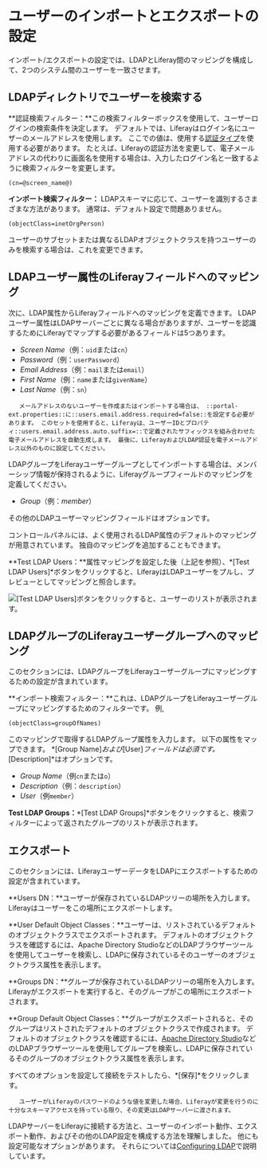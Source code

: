 # ユーザーのインポートとエクスポートの設定

インポート/エクスポートの設定では、LDAPとLiferay間のマッピングを構成して、2つのシステム間のユーザーを一致させます。

## LDAPディレクトリでユーザーを検索する

**認証検索フィルター：**この検索フィルターボックスを使用して、ユーザーログインの検索条件を決定します。 デフォルトでは、Liferayはログイン名にユーザーのメールアドレスを使用します。 ここでの値は、使用する[認証タイプ](../../../installation-and-upgrades/securing-liferay/authentication-basics.md#authentication-types)を使用する必要があります。 たとえば、Liferayの認証方法を変更して、電子メールアドレスの代わりに画面名を使用する場合は、入力したログイン名と一致するように検索フィルターを変更します。

    (cn=@screen_name@)

**インポート検索フィルター：** LDAPスキーマに応じて、ユーザーを識別するさまざまな方法があります。 通常は、デフォルト設定で問題ありません。

    (objectClass=inetOrgPerson)

ユーザーのサブセットまたは異なるLDAPオブジェクトクラスを持つユーザーのみを検索する場合は、これを変更できます。

## LDAPユーザー属性のLiferayフィールドへのマッピング

次に、LDAP属性からLiferayフィールドへのマッピングを定義できます。 LDAPユーザー属性はLDAPサーバーごとに異なる場合がありますが、ユーザーを認識するためにLiferayでマップする必要があるフィールドは5つあります。

  - *Screen Name*（例：`uid`または`cn`）
  - *Password*（例：`userPassword`）
  - *Email Address*（例：`mail`または`email`）
  - *First Name*（例：`name`または`givenName`）
  - *Last Name*（例：`sn`）

``` note::
   メールアドレスのないユーザーを作成またはインポートする場合は、 ::portal-ext.properties::に::users.email.address.required=false::を設定する必要があります。 このセットを使用すると、Liferayは、ユーザーIDとプロパティ::users.email.address.auto.suffix=::で定義されたサフィックスを組み合わせた電子メールアドレスを自動生成します。 最後に、LiferayおよびLDAP認証を電子メールアドレス以外のものに設定してください。
```

LDAPグループをLiferayユーザーグループとしてインポートする場合は、メンバーシップ情報が保持されるように、Liferayグループフィールドのマッピングを定義してください。

  - *Group*（例：*member*）

その他のLDAPユーザーマッピングフィールドはオプションです。

コントロールパネルには、よく使用されるLDAP属性のデフォルトのマッピングが用意されています。 独自のマッピングを追加することもできます。

**Test LDAP Users：**属性マッピングを設定した後（上記を参照）、*[Test LDAP Users]*ボタンをクリックすると、LiferayはLDAPユーザーをプルし、プレビューとしてマッピングと照合します。

![[Test LDAP Users]ボタンをクリックすると、ユーザーのリストが表示されます。](./configuring-user-import-and-export/images/01.png)

## LDAPグループのLiferayユーザーグループへのマッピング

このセクションには、LDAPグループをLiferayユーザーグループにマッピングするための設定が含まれています。

**インポート検索フィルター：**これは、LDAPグループをLiferayユーザーグループにマッピングするためのフィルターです。 例,

    (objectClass=groupOfNames)

このマッピングで取得するLDAPグループ属性を入力します。 以下の属性をマップできます。 *[Group Name]*および*[User]*フィールドは必須です。*[Description]*はオプションです。

  - *Group Name*（例`cn`または`o`）
  - *Description*（例：`description`）
  - *User*（例`member`）

**Test LDAP Groups：***[Test LDAP Groups]*ボタンをクリックすると、検索フィルターによって返されたグループのリストが表示されます。

## エクスポート

このセクションには、LiferayユーザーデータをLDAPにエクスポートするための設定が含まれています。

**Users DN：**ユーザーが保存されているLDAPツリーの場所を入力します。 Liferayはユーザーをこの場所にエクスポートします。

**User Default Object Classes：**ユーザーは、リストされているデフォルトのオブジェクトクラスでエクスポートされます。 デフォルトのオブジェクトクラスを確認するには、Apache Directory StudioなどのLDAPブラウザーツールを使用してユーザーを検索し、LDAPに保存されているそのユーザーのオブジェクトクラス属性を表示します。

**Groups DN：**グループが保存されているLDAPツリーの場所を入力します。 Liferayがエクスポートを実行すると、そのグループがこの場所にエクスポートされます。

**Group Default Object Classes：**グループがエクスポートされると、そのグループはリストされたデフォルトのオブジェクトクラスで作成されます。 デフォルトのオブジェクトクラスを確認するには、[Apache Directory Studio](https://directory.apache.org/studio)などのLDAPブラウザーツールを使用してグループを検索し、LDAPに保存されているそのグループのオブジェクトクラス属性を表示します。

すべてのオプションを設定して接続をテストしたら、*[保存]*をクリックします。

``` note::
   ユーザーがLiferayのパスワードのような値を変更した場合、Liferayが変更を行うのに十分なスキーマアクセスを持っている限り、その変更はLDAPサーバーに渡されます。
```

LDAPサーバーをLiferayに接続する方法と、ユーザーのインポート動作、エクスポート動作、およびその他のLDAP設定を構成する方法を理解しました。 他にも設定可能なオプションがあります。 それらについては[Configuring LDAP](./ldap-configuration-reference.md)で説明しています。
